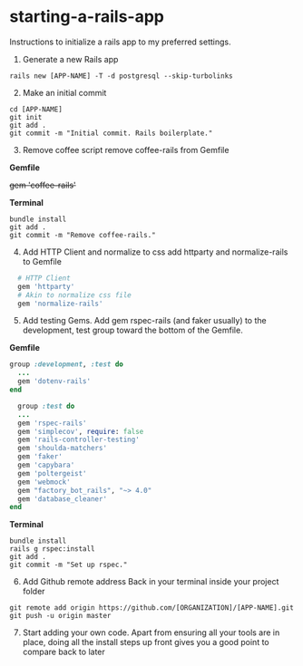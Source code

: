 # starting-a-rails-app
Instructions to initialize a rails app to my preferred settings.

1. Generate a new Rails app
  ```
  rails new [APP-NAME] -T -d postgresql --skip-turbolinks
  ```

2. Make an initial commit
  ```
  cd [APP-NAME]
  git init
  git add .
  git commit -m "Initial commit. Rails boilerplate."
  ```

3. Remove coffee script
  remove coffee-rails from Gemfile

  **Gemfile**

  ~~gem 'coffee-rails'~~

  **Terminal**
  ```
  bundle install
  git add .
  git commit -m "Remove coffee-rails."
  ```
  
4. Add HTTP Client and normalize to css
  add httparty and normalize-rails to Gemfile
  
  ```ruby
    # HTTP Client
    gem 'httparty'
    # Akin to normalize css file
    gem 'normalize-rails'
  ```


5. Add testing Gems.
  Add gem rspec-rails (and faker usually) to the development, test group toward the bottom of the Gemfile.

  **Gemfile**
  ```ruby
  group :development, :test do
    ...
    gem 'dotenv-rails'
  end
  ```
  
  ```ruby  
    group :test do
    ...
    gem 'rspec-rails'
    gem 'simplecov', require: false
    gem 'rails-controller-testing'
    gem 'shoulda-matchers'
    gem 'faker'
    gem 'capybara'
    gem 'poltergeist'
    gem 'webmock'
    gem "factory_bot_rails", "~> 4.0"
    gem 'database_cleaner'
  end
  ```

  **Terminal**
  ```
  bundle install
  rails g rspec:install
  git add .
  git commit -m "Set up rspec."
  ```

6. Add Github remote address
  Back in your terminal inside your project folder

  ```
  git remote add origin https://github.com/[ORGANIZATION]/[APP-NAME].git
  git push -u origin master
  ```

7. Start adding your own code.
  Apart from ensuring all your tools are in place, doing all the install steps up front gives you a good point to compare back to later
